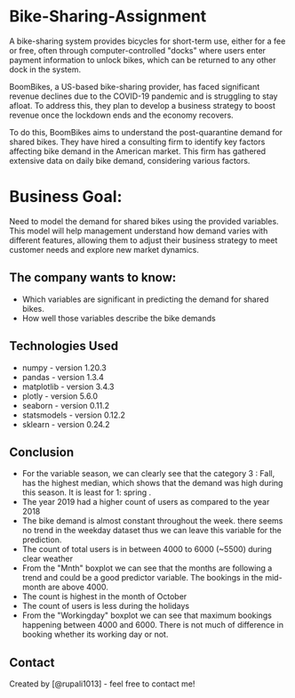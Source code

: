 # Bike-Sharing-Assignment

A bike-sharing system provides bicycles for short-term use, either for a fee or free, often through computer-controlled "docks" where users enter payment information to unlock bikes, which can be returned to any other dock in the system.

BoomBikes, a US-based bike-sharing provider, has faced significant revenue declines due to the COVID-19 pandemic and is struggling to stay afloat. To address this, they plan to develop a business strategy to boost revenue once the lockdown ends and the economy recovers.

To do this, BoomBikes aims to understand the post-quarantine demand for shared bikes. They have hired a consulting firm to identify key factors affecting bike demand in the American market. This firm has gathered extensive data on daily bike demand, considering various factors.

# Business Goal:

Need to model the demand for shared bikes using the provided variables. This model will help management understand how demand varies with different features, allowing them to adjust their business strategy to meet customer needs and explore new market dynamics.

## The company wants to know:

- Which variables are significant in predicting the demand for shared bikes.
- How well those variables describe the bike demands

## Technologies Used

- numpy - version 1.20.3
- pandas - version 1.3.4
- matplotlib - version 3.4.3
- plotly - version 5.6.0
- seaborn - version 0.11.2
- statsmodels - version 0.12.2
- sklearn - version 0.24.2

## Conclusion

- For the variable season, we can clearly see that the category 3 : Fall, has the highest median, which shows that the demand was high during this season. It is least for 1: spring .
- The year 2019 had a higher count of users as compared to the year 2018
- The bike demand is almost constant throughout the week. there seems no trend in the weekday dataset thus we can leave this variable for the prediction.
- The count of total users is in between 4000 to 6000 (~5500) during clear weather
- From the "Mnth" boxplot we can see that the months are following a trend and could be a good predictor variable. The bookings in the mid-month are above 4000.
- The count is highest in the month of October
- The count of users is less during the holidays
- From the "Workingday" boxplot we can see that maximum bookings happening between 4000 and 6000. There is not much of difference in booking whether its working day or not.  


## Contact

Created by [@rupali1013] - feel free to contact me!
